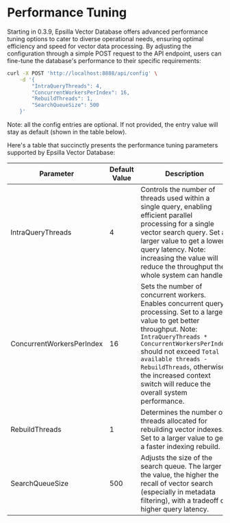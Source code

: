 # Performance Tuning

Starting in 0.3.9, Epsilla Vector Database offers advanced performance tuning options to cater to diverse operational needs, ensuring optimal efficiency and speed for vector data processing. By adjusting the configuration through a simple POST request to the API endpoint, users can fine-tune the database's performance to their specific requirements:

```sh
curl -X POST 'http://localhost:8888/api/config' \
    -d '{
        "IntraQueryThreads": 4,
        "ConcurrentWorkersPerIndex": 16,
        "RebuildThreads": 1,
        "SearchQueueSize": 500
    }'
```

Note: all the config entries are optional. If not provided, the entry value will stay as default (shown in the table below).

Here's a table that succinctly presents the performance tuning parameters supported by Epsilla Vector Database:

<table><thead><tr><th width="260">Parameter</th><th width="134">Default Value</th><th>Description</th></tr></thead><tbody><tr><td>IntraQueryThreads</td><td>4</td><td>Controls the number of threads used within a single query, enabling efficient parallel processing for a single vector search query. Set a larger value to get a lower query latency. Note: increasing the value will reduce the throughput the whole system can handle.</td></tr><tr><td>ConcurrentWorkersPerIndex</td><td>16</td><td>Sets the number of concurrent workers. Enables concurrent query processing. Set to a larger value to get better throughput. Note: <code>IntraQueryThreads * ConcurrentWorkersPerIndex</code> should not exceed <code>Total available threads - RebuildThreads</code>, otherwise the increased context switch will reduce the overall system performance.</td></tr><tr><td>RebuildThreads</td><td>1</td><td>Determines the number of threads allocated for rebuilding vector indexes. Set to a larger value to get a faster indexing rebuild.</td></tr><tr><td>SearchQueueSize</td><td>500</td><td>Adjusts the size of the search queue. The larger the value, the higher the recall of vector search (especially in metadata filtering), with a tradeoff of higher query latency.</td></tr></tbody></table>

